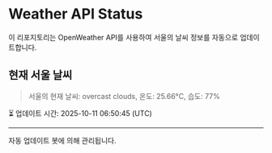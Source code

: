 
# Weather API Status

이 리포지토리는 OpenWeather API를 사용하여 서울의 날씨 정보를 자동으로 업데이트합니다.

## 현재 서울 날씨
> 서울의 현재 날씨: overcast clouds, 온도: 25.66°C, 습도: 77%

⏳ 업데이트 시간: 2025-10-11 06:50:45 (UTC)

---
자동 업데이트 봇에 의해 관리됩니다.
